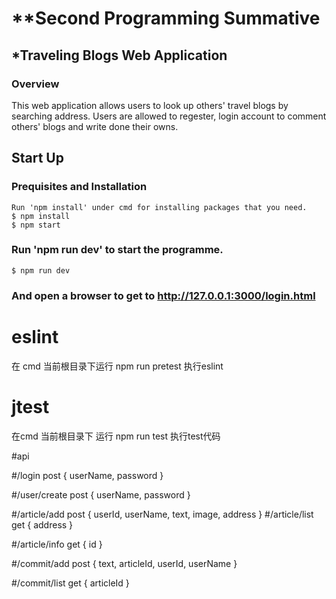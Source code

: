 # **Second Programming Summative
## *Traveling Blogs Web Application

### Overview
This web application allows users to look up others' travel blogs by searching address.
Users are allowed to regester, login account to comment others' blogs and write done their owns.

## Start Up
### Prequisites and Installation
    Run 'npm install' under cmd for installing packages that you need.
    $ npm install
    $ npm start
### Run 'npm run dev' to start the programme.
    $ npm run dev
### And open a browser to get to http://127.0.0.1:3000/login.html

# eslint

在 cmd 当前根目录下运行 npm run pretest 执行eslint

# jtest

在cmd 当前根目录下 运行 npm run test 执行test代码

#api

#/login post
{
    userName,
    password
}


#/user/create post
{
    userName,
    password
}

#/article/add post
{
    userId,
    userName,
    text,
    image,
    address
}
#/article/list get
{
    address
}

#/article/info get
{
    id
}

#/commit/add post
{
    text,
    articleId,
    userId,
    userName
}

#/commit/list get
{
    articleId
}
